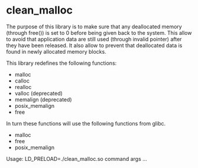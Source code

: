 clean_malloc
============

The purpose of this library is to make sure that any deallocated
memory (through free()) is set to 0 before being given back to the
system.
This allow to avoid that application data are still used (through
invalid pointer) after they have been released.
It also allow to prevent that deallocated data is found in newly
allocated memory blocks.

This library redefines the following functions:
 - malloc
 - calloc
 - realloc
 - valloc (deprecated)
 - memalign (deprecated)
 - posix_memalign
 - free

In turn these functions will use the following functions from glibc.
 - malloc
 - free
 - posix_memalign

Usage: LD_PRELOAD=./clean_malloc.so command args ...
